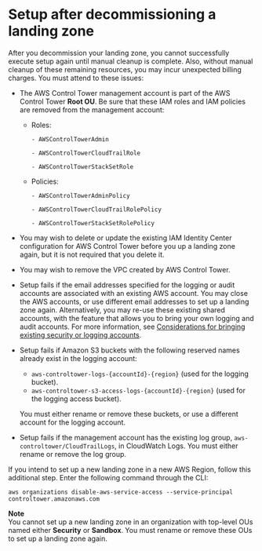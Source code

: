 # Setup after decommissioning a landing zone<a name="known-issues-decommissioning"></a>

After you decommission your landing zone, you cannot successfully execute setup again until manual cleanup is complete\. Also, without manual cleanup of these remaining resources, you may incur unexpected billing charges\. You must attend to these issues:
+ The AWS Control Tower management account is part of the AWS Control Tower **Root OU**\. Be sure that these IAM roles and IAM policies are removed from the management account: 
  + Roles: 

    `- AWSControlTowerAdmin`

    `- AWSControlTowerCloudTrailRole`

    `- AWSControlTowerStackSetRole`
  + Policies: 

    `- AWSControlTowerAdminPolicy`

    `- AWSControlTowerCloudTrailRolePolicy`

    `- AWSControlTowerStackSetRolePolicy`
+ You may wish to delete or update the existing IAM Identity Center configuration for AWS Control Tower before you up a landing zone again, but it is not required that you delete it\.
+ You may wish to remove the VPC created by AWS Control Tower\.
+ Setup fails if the email addresses specified for the logging or audit accounts are associated with an existing AWS account\. You may close the AWS accounts, or use different email addresses to set up a landing zone again\. Alternatively, you may re\-use these existing shared accounts, with the feature that allows you to bring your own logging and audit accounts\. For more information, see [Considerations for bringing existing security or logging accounts](accounts.md#considerations-for-existing-shared-accounts)\.
+ Setup fails if Amazon S3 buckets with the following reserved names already exist in the logging account:
  + `aws-controltower-logs-{accountId}-{region}` \(used for the logging bucket\)\.
  + `aws-controltower-s3-access-logs-{accountId}-{region}` \(used for the logging access bucket\)\.

   You must either rename or remove these buckets, or use a different account for the logging account\.
+ Setup fails if the management account has the existing log group, `aws-controltower/CloudTrailLogs`, in CloudWatch Logs\. You must either rename or remove the log group\. 

If you intend to set up a new landing zone in a new AWS Region, follow this additional step\. Enter the following command through the CLI: 

```
aws organizations disable-aws-service-access --service-principal controltower.amazonaws.com
```

**Note**  
You cannot set up a new landing zone in an organization with top\-level OUs named either **Security** or **Sandbox**\. You must rename or remove these OUs to set up a landing zone again\.